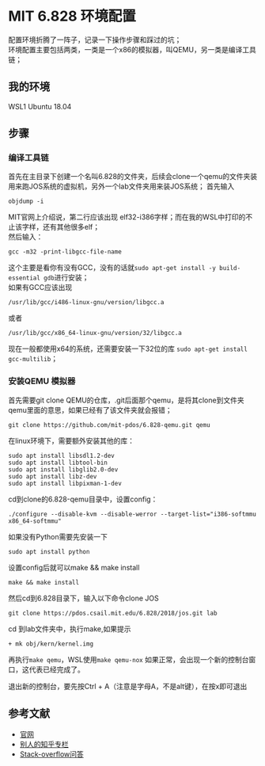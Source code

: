 # MIT 6.828 环境配置
配置环境折腾了一阵子，记录一下操作步骤和踩过的坑；  
环境配置主要包括两类，一类是一个x86的模拟器，叫QEMU，另一类是编译工具链；

## 我的环境
WSL1    Ubuntu 18.04

## 步骤

### 编译工具链
首先在主目录下创建一个名叫6.828的文件夹，后续会clone一个qemu的文件夹装用来跑JOS系统的虚拟机，另外一个lab文件夹用来装JOS系统；
首先输入
```
objdump -i
```
MIT官网上介绍说，第二行应该出现 elf32-i386字样；而在我的WSL中打印的不止该字样，还有其他很多elf；  
然后输入：
```
gcc -m32 -print-libgcc-file-name
```
这个主要是看你有没有GCC，没有的话就`sudo apt-get install -y build-essential gdb`进行安装；  
如果有GCC应该出现
```
/usr/lib/gcc/i486-linux-gnu/version/libgcc.a
```
或者
```
/usr/lib/gcc/x86_64-linux-gnu/version/32/libgcc.a
```
现在一般都使用x64的系统，还需要安装一下32位的库 `sudo apt-get install gcc-multilib`；  


### 安装QEMU 模拟器
首先需要git clone QEMU的仓库，.git后面那个qemu，是将其clone到文件夹qemu里面的意思，如果已经有了该文件夹就会报错；
```
git clone https://github.com/mit-pdos/6.828-qemu.git qemu
```

在linux环境下，需要额外安装其他的库：
```
sudo apt install libsdl1.2-dev
sudo apt install libtool-bin
sudo apt install libglib2.0-dev
sudo apt install libz-dev
sudo apt install libpixman-1-dev
```

cd到clone的6.828-qemu目录中，设置config：
```  
./configure --disable-kvm --disable-werror --target-list="i386-softmmu x86_64-softmmu"
```
如果没有Python需要先安装一下
```
sudo apt install python
```
设置config后就可以make && make install 
```
make && make install
```

然后cd到6.828目录下，输入以下命令clone JOS
```
git clone https://pdos.csail.mit.edu/6.828/2018/jos.git lab 
```
cd 到lab文件夹中，执行make,如果提示
```
+ mk obj/kern/kernel.img
```
再执行`make qemu`，WSL使用`make qemu-nox`
如果正常，会出现一个新的控制台窗口，这代表已经完成了。

退出新的控制台，要先按Ctrl + A（注意是字母A，不是alt键），在按x即可退出
## 参考文献
* [官网](https://pdos.csail.mit.edu/6.828/2018/tools.html)
* [别人的知乎专栏](https://zhuanlan.zhihu.com/p/58143429)
* [Stack-overflow问答](https://superuser.com/questions/1087859/how-to-quit-the-qemu-monitor-when-not-using-a-gui)


